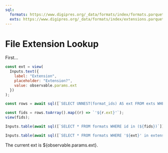 ```yaml
---
sql:
  formats: https://www.digipres.org/_data/formats/index/formats.parquet
  exts: https://www.digipres.org/_data/formats/index/extensions.parquet
---
```

# File Extension Lookup

First...

```js
const ext = view(
  Inputs.text({
    label: "Extension",
    placeholder: "Extension?",
    value: observable.params.ext
  })
);
```

```js
const rows = await sql([`SELECT UNNEST(format_ids) AS ext FROM exts WHERE id == '${ext}'`]);
```


```js
const fids = rows.toArray().map((r) => `'${r.ext}'`);
view(fids);
```


```js
Inputs.table(await sql([`SELECT * FROM formats WHERE id in (${fids})`]))
```

```js
Inputs.table(await sql([`SELECT * FROM formats WHERE '${ext}' in extensions`]))
```

The current ext is ${observable.params.ext}.
